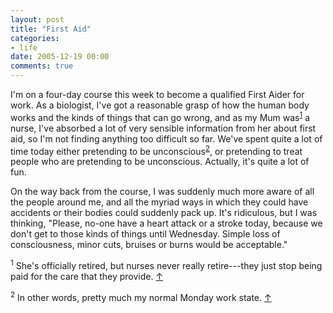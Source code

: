 ```yaml
---
layout: post
title: "First Aid"
categories:
- life
date: 2005-12-19 00:00
comments: true
---
```


<p>I'm on a four-day course this week to become a qualified First Aider for work. As a biologist, I've got a reasonable grasp of how the human body works and the kinds of things that can go wrong, and as my Mum was<sup id="r1-191205"><a href="#f1-191205">1</a></sup> a nurse, I've absorbed a lot of very sensible information from her about first aid, so I'm not finding anything too difficult so far. We've spent quite a lot of time today either pretending to be unconscious<sup id="r2-191205"><a href="#f2-191205">2</a></sup>, or pretending to treat people who are pretending to be unconscious. Actually, it's quite a lot of fun.</p>

<p>On the way back from the course, I was suddenly much more aware of all the people around me, and all the myriad ways in which they could have accidents or their bodies could suddenly pack up. It's ridiculous, but I was thinking, "Please, no-one have a heart attack or a stroke today, because we don't get to those kinds of things until Wednesday. Simple loss of consciousness, minor cuts, bruises or burns would be acceptable."</p>

<p><sup id="f1-191205">1</sup> She's officially retired, but nurses never really retire---they just stop being paid for the care that they provide. <a href="#r1-191205">&uarr;</a></p>

<p><sup id="f2-191205">2</sup> In other words, pretty much my normal Monday work state. <a href="#r2-191205">&uarr;</a></p>



